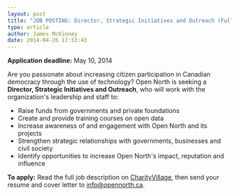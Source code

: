 ```yaml
---
layout: post
title: "JOB POSTING: Director, Strategic Initiatives and Outreach (Full-Time, Telecommute)"
type: article
author: James McKinney
date: 2014-04-26 17:53:43
---
```

**Application deadline:** May 10, 2014

Are you passionate about increasing citizen participation in Canadian democracy through the use of technology? Open North is seeking a **Director, Strategic Initiatives and Outreach**, who will work with the organization's leadership and staff to:

* Raise funds from governments and private foundations
* Create and provide training courses on open data
* Increase awareness of and engagement with Open North and its projects
* Strengthen strategic relationships with governments, businesses and civil society
* Identify opportunities to increase Open North's impact, reputation and influence

**To apply:** Read the full job description on [CharityVillage](http://charityvillage.com/jobs/search-results/job-detail.aspx?id=292483), then send your resume and cover letter to [info@opennorth.ca](mailto:info@opennorth.ca).
